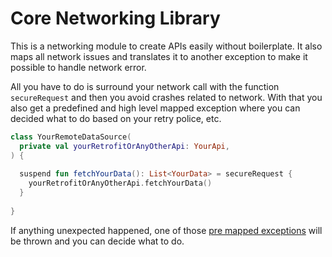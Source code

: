 # Core Networking Library

This is a networking module to create APIs easily without boilerplate. 
It also maps all network issues and translates it to another exception to make it possible to handle network error.

All you have to do is surround your network call with the function ```secureRequest``` and then you avoid crashes related to network.
With that you also get a predefined and high level mapped exception where you can decided what to do based on your retry police, etc. 

```kotlin
class YourRemoteDataSource(
  private val yourRetrofitOrAnyOtherApi: YourApi,
) {
  
  suspend fun fetchYourData(): List<YourData> = secureRequest { 
    yourRetrofitOrAnyOtherApi.fetchYourData()
  }
  
}
```

If anything unexpected happened, one of those [pre mapped exceptions](io.github.mayconcardoso.networking/NetworkErrorTransformer.kt) will be thrown and you can decide what to do. 

